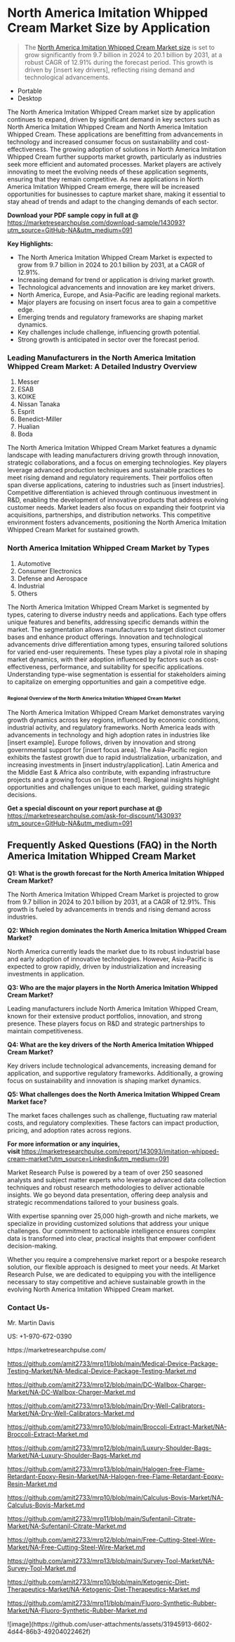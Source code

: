 <h1>North America Imitation Whipped Cream Market&nbsp;Size by Application</h1><blockquote><p>The <a href="https://marketresearchpulse.com/download-sample/143093?utm_source=GitHub-NA&amp;utm_medium=091">North America Imitation Whipped Cream Market size</a> is set to grow significantly from 9.7 billion in 2024 to 20.1 billion by 2031, at a robust CAGR of 12.91% during the forecast period. This growth is driven by [insert key drivers], reflecting rising demand and technological advancements.</p></blockquote><ul><li>Portable<li> Desktop</li></ul><p>The North America Imitation Whipped Cream market size by application continues to expand, driven by significant demand in key sectors such as North America Imitation Whipped Cream and North America Imitation Whipped Cream. These applications are benefitting from advancements in technology and increased consumer focus on sustainability and cost-effectiveness. The growing adoption of solutions in North America Imitation Whipped Cream further supports market growth, particularly as industries seek more efficient and automated processes. Market players are actively innovating to meet the evolving needs of these application segments, ensuring that they remain competitive. As new applications in North America Imitation Whipped Cream emerge, there will be increased opportunities for businesses to capture market share, making it essential to stay ahead of trends and adapt to the changing demands of each sector.</p><p><strong>Download your PDF sample copy in full at @ </strong><a href="https://marketresearchpulse.com/download-sample/143093?utm_source=GitHub-NA&amp;utm_medium=091">https://marketresearchpulse.com/download-sample/143093?utm_source=GitHub-NA&amp;utm_medium=091</a></p><p><strong>Key Highlights: </strong></p><ul><li>The North America Imitation Whipped Cream Market is expected to grow from 9.7 billion in 2024 to 20.1 billion by 2031, at a CAGR of 12.91%.</li><li>Increasing demand for trend or application is driving market growth.</li><li>Technological advancements and innovation are key market drivers.</li><li>North America, Europe, and Asia-Pacific are leading regional markets.</li><li>Major players are focusing on insert focus area to gain a competitive edge.</li><li>Emerging trends and regulatory frameworks are shaping market dynamics.</li><li>Key challenges include challenge, influencing growth potential.</li><li>Strong growth is anticipated in sector over the forecast period.</li></ul><h3>Leading Manufacturers in the North America Imitation Whipped Cream Market: A Detailed Industry Overview</h3><ol><li>Messer</li><li>ESAB</li><li>KOIKE</li><li>Nissan Tanaka</li><li>Esprit</li><li>Benedict-Miller</li><li>Hualian</li><li>Boda</li></ol><div class="flex max-w-full flex-col flex-grow"><div class="min-h-8 text-message flex w-full flex-col items-end gap-2 whitespace-normal break-words [.text-message+&amp;]:mt-5" dir="auto" data-message-author-role="assistant" data-message-id="fd8432e4-4910-450d-b182-61b7bfb0a01f" data-message-model-slug="gpt-4o"><div class="flex w-full flex-col gap-1 empty:hidden first:pt-[3px]"><div class="markdown prose w-full break-words dark:prose-invert light"><p>The North America Imitation Whipped Cream Market features a dynamic landscape with leading manufacturers driving growth through innovation, strategic collaborations, and a focus on emerging technologies. Key players leverage advanced production techniques and sustainable practices to meet rising demand and regulatory requirements. Their portfolios often span diverse applications, catering to industries such as [insert industries]. Competitive differentiation is achieved through continuous investment in R&amp;D, enabling the development of innovative products that address evolving customer needs. Market leaders also focus on expanding their footprint via acquisitions, partnerships, and distribution networks. This competitive environment fosters advancements, positioning the North America Imitation Whipped Cream Market for sustained growth.</p></div></div></div></div><h3>North America Imitation Whipped Cream Market by Types</h3><ol><li>Automotive<li> Consumer Electronics<li> Defense and Aerospace<li> Industrial<li> Others</li></ol><div class="flex max-w-full flex-col flex-grow"><div class="min-h-8 text-message flex w-full flex-col items-end gap-2 whitespace-normal break-words [.text-message+&amp;]:mt-5" dir="auto" data-message-author-role="assistant" data-message-id="084470be-0bb7-4664-bddf-5156b4f41249" data-message-model-slug="gpt-4o-mini"><div class="flex w-full flex-col gap-1 empty:hidden first:pt-[3px]"><div class="markdown prose w-full break-words dark:prose-invert light"><p>The North America Imitation Whipped Cream Market is segmented by types, catering to diverse industry needs and applications. Each type offers unique features and benefits, addressing specific demands within the market. The segmentation allows manufacturers to target distinct customer bases and enhance product offerings. Innovation and technological advancements drive differentiation among types, ensuring tailored solutions for varied end-user requirements. These types play a pivotal role in shaping market dynamics, with their adoption influenced by factors such as cost-effectiveness, performance, and suitability for specific applications. Understanding type-wise segmentation is essential for stakeholders aiming to capitalize on emerging opportunities and gain a competitive edge.</p></div></div></div></div><h3><span style="font-size: 11px;">Regional Overview of the North America Imitation Whipped Cream Market</span></h3><div class="flex max-w-full flex-col flex-grow"><div class="min-h-8 text-message flex w-full flex-col items-end gap-2 whitespace-normal break-words [.text-message+&amp;]:mt-5" dir="auto" data-message-author-role="assistant" data-message-id="e9038762-ce64-4e30-91c9-9bd413514231" data-message-model-slug="gpt-4o-mini"><div class="flex w-full flex-col gap-1 empty:hidden first:pt-[3px]"><div class="markdown prose w-full break-words dark:prose-invert light"><p>The North America Imitation Whipped Cream Market demonstrates varying growth dynamics across key regions, influenced by economic conditions, industrial activity, and regulatory frameworks. North America leads with advancements in technology and high adoption rates in industries like [insert example]. Europe follows, driven by innovation and strong governmental support for [insert focus area]. The Asia-Pacific region exhibits the fastest growth due to rapid industrialization, urbanization, and increasing investments in [insert industry/application]. Latin America and the Middle East &amp; Africa also contribute, with expanding infrastructure projects and a growing focus on [insert trend]. Regional insights highlight opportunities and challenges unique to each market, guiding strategic decisions.</p></div></div></div></div><p><strong>Get a special discount on your report purchase at @ </strong><a href="https://marketresearchpulse.com/ask-for-discount/143093?utm_source=GitHub-NA&amp;utm_medium=091">https://marketresearchpulse.com/ask-for-discount/143093?utm_source=GitHub-NA&amp;utm_medium=091</a></p><h2>Frequently Asked Questions (FAQ) in the North America Imitation Whipped Cream Market</h2><p><strong>Q1: What is the growth forecast for the North America Imitation Whipped Cream Market?</strong></p><p>The North America Imitation Whipped Cream Market is projected to grow from 9.7 billion in 2024 to 20.1 billion by 2031, at a CAGR of 12.91%. This growth is fueled by advancements in trends and rising demand across industries.</p><p><strong>Q2: Which region dominates the North America Imitation Whipped Cream Market?</strong></p><p>North America currently leads the market due to its robust industrial base and early adoption of innovative technologies. However, Asia-Pacific is expected to grow rapidly, driven by industrialization and increasing investments in application.</p><p><strong>Q3: Who are the major players in the North America Imitation Whipped Cream Market?</strong></p><p>Leading manufacturers include North America Imitation Whipped Cream, known for their extensive product portfolios, innovation, and strong presence. These players focus on R&amp;D and strategic partnerships to maintain competitiveness.</p><p><strong>Q4: What are the key drivers of the North America Imitation Whipped Cream Market?</strong></p><p>Key drivers include technological advancements, increasing demand for application, and supportive regulatory frameworks. Additionally, a growing focus on sustainability and innovation is shaping market dynamics.</p><p><strong>Q5: What challenges does the North America Imitation Whipped Cream Market face?</strong></p><p>The market faces challenges such as challenge, fluctuating raw material costs, and regulatory complexities. These factors can impact production, pricing, and adoption rates across regions.</p><p><strong>For more information or any inquiries, visit&nbsp;</strong><a href="https://marketresearchpulse.com/report/143093/imitation-whipped-cream-market?utm_source=Linkedin&utm_medium=091">https://marketresearchpulse.com/report/143093/imitation-whipped-cream-market?utm_source=Linkedin&utm_medium=091</a></p><p>Market Research Pulse is powered by a team of over 250 seasoned analysts and subject matter experts who leverage advanced data collection techniques and robust research methodologies to deliver actionable insights. We go beyond data presentation, offering deep analysis and strategic recommendations tailored to your business goals.</p><p>With expertise spanning over 25,000 high-growth and niche markets, we specialize in providing customized solutions that address your unique challenges. Our commitment to actionable intelligence ensures complex data is transformed into clear, practical insights that empower confident decision-making.</p><p>Whether you require a comprehensive market report or a bespoke research solution, our flexible approach is designed to meet your needs. At Market Research Pulse, we are dedicated to equipping you with the intelligence necessary to stay competitive and achieve sustainable growth in the evolving North America Imitation Whipped Cream market.</p><h3><strong>Contact Us-</strong></h3><p>Mr. Martin Davis</p><p>US: +1-970-672-0390</p><p>https://marketresearchpulse.com/</p><p><a href="https://github.com/amit2733/mrp11/blob/main/Medical-Device-Package-Testing-Market/NA-Medical-Device-Package-Testing-Market.md">https://github.com/amit2733/mrp11/blob/main/Medical-Device-Package-Testing-Market/NA-Medical-Device-Package-Testing-Market.md</a></p><p><a href="https://github.com/amit2733/mrp12/blob/main/DC-Wallbox-Charger-Market/NA-DC-Wallbox-Charger-Market.md">https://github.com/amit2733/mrp12/blob/main/DC-Wallbox-Charger-Market/NA-DC-Wallbox-Charger-Market.md</a></p><p><a href="https://github.com/amit2733/mrp13/blob/main/Dry-Well-Calibrators-Market/NA-Dry-Well-Calibrators-Market.md">https://github.com/amit2733/mrp13/blob/main/Dry-Well-Calibrators-Market/NA-Dry-Well-Calibrators-Market.md</a></p><p><a href="https://github.com/amit2733/mrp10/blob/main/Broccoli-Extract-Market/NA-Broccoli-Extract-Market.md">https://github.com/amit2733/mrp10/blob/main/Broccoli-Extract-Market/NA-Broccoli-Extract-Market.md</a></p><p><a href="https://github.com/amit2733/mrp12/blob/main/Luxury-Shoulder-Bags-Market/NA-Luxury-Shoulder-Bags-Market.md">https://github.com/amit2733/mrp12/blob/main/Luxury-Shoulder-Bags-Market/NA-Luxury-Shoulder-Bags-Market.md</a></p><p><a href="https://github.com/amit2733/mrp13/blob/main/Halogen-free-Flame-Retardant-Epoxy-Resin-Market/NA-Halogen-free-Flame-Retardant-Epoxy-Resin-Market.md">https://github.com/amit2733/mrp13/blob/main/Halogen-free-Flame-Retardant-Epoxy-Resin-Market/NA-Halogen-free-Flame-Retardant-Epoxy-Resin-Market.md</a></p><p><a href="https://github.com/amit2733/mrp10/blob/main/Calculus-Bovis-Market/NA-Calculus-Bovis-Market.md">https://github.com/amit2733/mrp10/blob/main/Calculus-Bovis-Market/NA-Calculus-Bovis-Market.md</a></p><p><a href="https://github.com/amit2733/mrp11/blob/main/Sufentanil-Citrate-Market/NA-Sufentanil-Citrate-Market.md">https://github.com/amit2733/mrp11/blob/main/Sufentanil-Citrate-Market/NA-Sufentanil-Citrate-Market.md</a></p><p><a href="https://github.com/amit2733/mrp12/blob/main/Free-Cutting-Steel-Wire-Market/NA-Free-Cutting-Steel-Wire-Market.md">https://github.com/amit2733/mrp12/blob/main/Free-Cutting-Steel-Wire-Market/NA-Free-Cutting-Steel-Wire-Market.md</a></p><p><a href="https://github.com/amit2733/mrp13/blob/main/Survey-Tool-Market/NA-Survey-Tool-Market.md">https://github.com/amit2733/mrp13/blob/main/Survey-Tool-Market/NA-Survey-Tool-Market.md</a></p><p><a href="https://github.com/amit2733/mrp10/blob/main/Ketogenic-Diet-Therapeutics-Market/NA-Ketogenic-Diet-Therapeutics-Market.md">https://github.com/amit2733/mrp10/blob/main/Ketogenic-Diet-Therapeutics-Market/NA-Ketogenic-Diet-Therapeutics-Market.md</a></p><p><a href="https://github.com/amit2733/mrp11/blob/main/Fluoro-Synthetic-Rubber-Market/NA-Fluoro-Synthetic-Rubber-Market.md">https://github.com/amit2733/mrp11/blob/main/Fluoro-Synthetic-Rubber-Market/NA-Fluoro-Synthetic-Rubber-Market.md</a></p>
![image](https://github.com/user-attachments/assets/31945913-6602-4d44-86b3-49204022462f)
